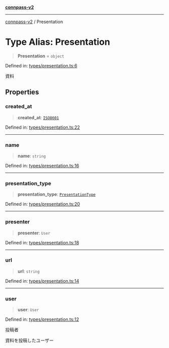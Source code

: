 [**connpass-v2**](../README.md)

***

[connpass-v2](../globals.md) / Presentation

# Type Alias: Presentation

> **Presentation** = `object`

Defined in: [types/presentation.ts:6](https://github.com/ryohidaka/node-connpass/blob/1ae7f0b2e153a6215fcc18b6a6cd863768884c30/src/types/presentation.ts#L6)

資料

## Properties

### created\_at

> **created\_at**: [`ISO8601`](ISO8601.md)

Defined in: [types/presentation.ts:22](https://github.com/ryohidaka/node-connpass/blob/1ae7f0b2e153a6215fcc18b6a6cd863768884c30/src/types/presentation.ts#L22)

***

### name

> **name**: `string`

Defined in: [types/presentation.ts:16](https://github.com/ryohidaka/node-connpass/blob/1ae7f0b2e153a6215fcc18b6a6cd863768884c30/src/types/presentation.ts#L16)

***

### presentation\_type

> **presentation\_type**: [`PresentationType`](../enumerations/PresentationType.md)

Defined in: [types/presentation.ts:20](https://github.com/ryohidaka/node-connpass/blob/1ae7f0b2e153a6215fcc18b6a6cd863768884c30/src/types/presentation.ts#L20)

***

### presenter

> **presenter**: `User`

Defined in: [types/presentation.ts:18](https://github.com/ryohidaka/node-connpass/blob/1ae7f0b2e153a6215fcc18b6a6cd863768884c30/src/types/presentation.ts#L18)

***

### url

> **url**: `string`

Defined in: [types/presentation.ts:14](https://github.com/ryohidaka/node-connpass/blob/1ae7f0b2e153a6215fcc18b6a6cd863768884c30/src/types/presentation.ts#L14)

***

### user

> **user**: `User`

Defined in: [types/presentation.ts:12](https://github.com/ryohidaka/node-connpass/blob/1ae7f0b2e153a6215fcc18b6a6cd863768884c30/src/types/presentation.ts#L12)

投稿者

資料を投稿したユーザー
